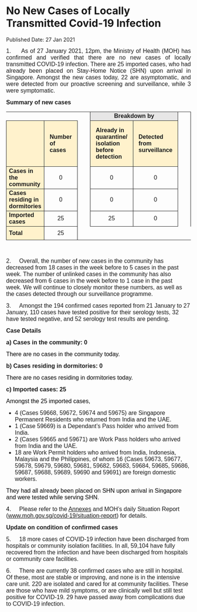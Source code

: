 <html>
    <meta http-equiv="Content-Type" content="text/html; charset=utf-8"/>
    <meta charset="utf-8"/>
    <title>No New Cases of Locally Transmitted Covid-19 Infection</title>
    <body><h1>No New Cases of Locally Transmitted Covid-19 Infection</h1>
    <p>Published Date: 27 Jan 2021</p> <p style="text-align: justify;"><span style="font-size: 16px; font-family: Arial;">1.&nbsp; &nbsp; &nbsp;As of 27 January 2021, 12pm, the Ministry of Health (MOH) has confirmed and verified that there are no new cases of locally transmitted COVID-19 infection. There are 25 imported cases, who had already been placed on Stay-Home Notice (SHN) upon arrival in Singapore. Amongst the new cases today, 22 are asymptomatic, and were detected from our proactive screening and surveillance, while 3 were symptomatic.</span><span style="font-size: 16px; font-family: Arial;"></span></p> <p style="margin-left: 0cm; text-align: justify;"><span style="font-size: 16px; font-family: Arial;"><strong>Summary of new cases</strong></span><span style="font-size: 16px; font-family: Arial;"></span></p> <table border="1" cellspacing="0" cellpadding="0" width="605" style="margin-left: -0.25pt; border: none;"> <tbody><tr style="height: 17.95pt;"> <td width="129" style="height: 17.95pt; width: 96.95pt; padding: 0cm 5.4pt; border-top: none; border-right: none; border-left: none; border-bottom-style: solid; text-align: left;"> <p align="right" style="margin: 0cm 5.65pt 0.0001pt; text-align: right;"><span style="font-size: 16px; font-family: Arial;">&nbsp;</span></p> </td> <td width="60" style="height: 17.95pt; width: 44.9pt; padding: 0cm 5.4pt; border-top: none; border-right: none; border-left: none; border-bottom-style: solid; text-align: left;"> <p style="margin: 0cm 5.65pt 0.0001pt;"><span style="font-size: 16px; font-family: Arial;">&nbsp;</span></p> </td> <td width="16" valign="top" style="height: 17.95pt; width: 11.8pt; padding: 0cm 5.4pt; border-top: none; border-bottom: none; border-left: none; border-right-style: solid; text-align: left;"> <p style="margin: 0cm 5.65pt 0.0001pt;"><span style="font-size: 16px; font-family: Arial;">&nbsp;</span></p> </td> <td width="192" colspan="2" style="background: rgb(231, 230, 230); height: 17.95pt; width: 144pt; padding: 0cm 5.4pt; border-left: none; border-top-style: solid; border-right-style: solid; border-bottom-style: solid; text-align: left;"> <p align="center" style="margin: 0cm 5.65pt 0.0001pt; text-align: center;"><span style="font-size: 16px; font-family: Arial;"><strong>Breakdown by</strong></span></p> </td> <td width="16" valign="top" style="height: 17.95pt; width: 11.8pt; padding: 0cm 5.4pt; border-top: none; border-bottom: none; border-left: none; border-right-style: solid; text-align: left;"> <p style="margin: 0cm 5.65pt 0.0001pt;"><span style="font-size: 16px; font-family: Arial;">&nbsp;</span></p> </td> <td width="192" colspan="2" style="background: rgb(231, 230, 230); height: 17.95pt; width: 144pt; padding: 0cm 5.4pt; border-left: none; border-top-style: solid; border-right-style: solid; border-bottom-style: solid; text-align: left;"> <p align="center" style="margin: 0cm 5.65pt 0.0001pt; text-align: center;"><span style="font-size: 16px; font-family: Arial;"><strong>Breakdown by</strong></span></p> </td> </tr> <tr style="height: 94pt;"> <td width="129" style="background: rgb(255, 242, 204); height: 94pt; width: 96.95pt; padding: 0cm 5.4pt; border-top: none; border-right-style: solid; border-bottom-style: solid; border-left-style: solid; text-align: left;"> <p align="right" style="margin: 0cm 5.65pt 0.0001pt; text-align: right;"><span style="font-size: 16px; font-family: Arial;">&nbsp;</span></p> </td> <td width="60" style="background: rgb(255, 242, 204); height: 94pt; width: 44.9pt; padding: 0cm 5.4pt; border-top: none; border-left: none; border-right-style: solid; border-bottom-style: solid; text-align: left;"> <p style="margin: 0cm 5.65pt 0.0001pt;"><span style="font-size: 16px; font-family: Arial;"><strong>Number of cases</strong></span></p> </td> <td width="16" valign="top" style="height: 94pt; width: 11.8pt; padding: 0cm 5.4pt; border-top: none; border-bottom: none; border-left: none; border-right-style: solid; text-align: left;"> <p style="margin: 0cm 5.65pt 0.0001pt;"><span style="font-size: 16px; font-family: Arial;">&nbsp;</span></p> </td> <td width="96" style="background: rgb(255, 242, 204); height: 94pt; width: 72pt; padding: 0cm 5.4pt; border-top: none; border-left: none; border-right-style: solid; border-bottom-style: solid; text-align: left;"> <p style="margin: 0cm 5.65pt 0.0001pt;"><span style="font-size: 16px; font-family: Arial;"><strong>Already in quarantine/ isolation before detection</strong></span></p> </td> <td width="96" style="background: rgb(255, 242, 204); height: 94pt; width: 72pt; padding: 0cm 5.4pt; border-left: none; border-top-style: solid; border-right-style: solid; border-bottom-style: solid; text-align: left;"> <p style="margin: 0cm 5.65pt 0.0001pt;"><span style="font-size: 16px; font-family: Arial;"><strong>Detected from surveillance</strong></span></p> </td> <td width="16" valign="top" style="height: 94pt; width: 11.8pt; padding: 0cm 5.4pt; border-top: none; border-bottom: none; border-left: none; border-right-style: solid; text-align: left;"> <p style="margin: 0cm 5.65pt 0.0001pt;"><span style="font-size: 16px; font-family: Arial;">&nbsp;</span></p> </td> <td width="96" style="background: rgb(255, 242, 204); height: 94pt; width: 72pt; padding: 0cm 5.4pt; border-top: none; border-left: none; border-right-style: solid; border-bottom-style: solid; text-align: left;"> <p style="margin: 0cm 5.65pt 0.0001pt;"><span style="font-size: 16px; font-family: Arial;"><strong>Symptomatic</strong></span></p> </td> <td width="96" style="background: rgb(255, 242, 204); height: 94pt; width: 72pt; padding: 0cm 5.4pt; border-left: none; border-top-style: solid; border-right-style: solid; border-bottom-style: solid; text-align: left;"> <p style="margin: 0cm 5.65pt 0.0001pt;"><span style="font-size: 16px; font-family: Arial;"><strong>Asymptomatic</strong></span></p> </td> </tr> <tr style="height: 27.3pt;"> <td width="129" style="background: rgb(255, 242, 204); height: 27.3pt; width: 96.95pt; padding: 0cm 5.4pt; border-top: none; border-right-style: solid; border-bottom-style: solid; border-left-style: solid; text-align: left;"> <p style="margin: 2pt 0cm;"><span style="font-size: 16px; font-family: Arial;"><strong>Cases in the community</strong></span></p> </td> <td width="60" style="height: 27.3pt; width: 44.9pt; padding: 0cm 5.4pt; border-top: none; border-left: none; border-right-style: solid; border-bottom-style: solid; text-align: left;"> <p align="center" style="margin: 2pt 0cm; text-align: center;"><span style="font-size: 16px; font-family: Arial;">0</span></p> </td> <td width="16" valign="top" style="height: 27.3pt; width: 11.8pt; padding: 0cm 5.4pt; border-top: none; border-bottom: none; border-left: none; border-right-style: solid; text-align: left;"> <p align="center" style="margin: 2pt 0cm; text-align: center;"><span style="font-size: 16px; font-family: Arial;">&nbsp;</span></p> </td> <td width="96" style="height: 27.3pt; width: 72pt; padding: 0cm 5.4pt; border-top: none; border-left: none; border-right-style: solid; border-bottom-style: solid; text-align: left;"> <p align="center" style="margin: 2pt 0cm; text-align: center;"><span style="font-size: 16px; font-family: Arial;">0</span></p> </td> <td width="96" style="height: 27.3pt; width: 72pt; padding: 0cm 5.4pt; border-top: none; border-left: none; border-right-style: solid; border-bottom-style: solid; text-align: left;"> <p align="center" style="margin: 2pt 0cm; text-align: center;"><span style="font-size: 16px; font-family: Arial;">0</span></p> </td> <td width="16" valign="top" style="height: 27.3pt; width: 11.8pt; padding: 0cm 5.4pt; border-top: none; border-bottom: none; border-left: none; border-right-style: solid; text-align: left;"> <p align="center" style="margin: 2pt 0cm; text-align: center;"><span style="font-size: 16px; font-family: Arial;">&nbsp;</span></p> </td> <td width="96" style="height: 27.3pt; width: 72pt; padding: 0cm 5.4pt; border-top: none; border-left: none; border-right-style: solid; border-bottom-style: solid; text-align: left;"> <p align="center" style="margin: 2pt 0cm; text-align: center;"><span style="font-size: 16px; font-family: Arial;">0</span></p> </td> <td width="96" style="height: 27.3pt; width: 72pt; padding: 0cm 5.4pt; border-top: none; border-left: none; border-right-style: solid; border-bottom-style: solid; text-align: left;"> <p align="center" style="margin: 2pt 0cm; text-align: center;"><span style="font-size: 16px; font-family: Arial;">0</span></p> </td> </tr> <tr style="height: 27.3pt;"> <td width="129" style="background: rgb(255, 242, 204); height: 27.3pt; width: 96.95pt; padding: 0cm 5.4pt; border-top: none; border-right-style: solid; border-bottom-style: solid; border-left-style: solid; text-align: left;"> <p style="margin: 2pt 0cm;"><span style="font-size: 16px; font-family: Arial;"><strong>Cases residing in dormitories</strong></span></p> </td> <td width="60" style="height: 27.3pt; width: 44.9pt; padding: 0cm 5.4pt; border-top: none; border-left: none; border-right-style: solid; border-bottom-style: solid; text-align: left;"> <p align="center" style="margin: 2pt 0cm; text-align: center;"><span style="font-size: 16px; font-family: Arial;">0</span></p> </td> <td width="16" valign="top" style="height: 27.3pt; width: 11.8pt; padding: 0cm 5.4pt; border-top: none; border-bottom: none; border-left: none; border-right-style: solid; text-align: left;"> <p align="center" style="margin: 2pt 0cm; text-align: center;"><span style="font-size: 16px; font-family: Arial;">&nbsp;</span></p> </td> <td width="96" style="height: 27.3pt; width: 72pt; padding: 0cm 5.4pt; border-top: none; border-left: none; border-right-style: solid; border-bottom-style: solid; text-align: left;"> <p align="center" style="margin: 2pt 0cm; text-align: center;"><span style="font-size: 16px; font-family: Arial;">0</span></p> </td> <td width="96" style="height: 27.3pt; width: 72pt; padding: 0cm 5.4pt; border-top: none; border-left: none; border-right-style: solid; border-bottom-style: solid; text-align: left;"> <p align="center" style="margin: 2pt 0cm; text-align: center;"><span style="font-size: 16px; font-family: Arial;">0</span></p> </td> <td width="16" valign="top" style="height: 27.3pt; width: 11.8pt; padding: 0cm 5.4pt; border-top: none; border-bottom: none; border-left: none; border-right-style: solid; text-align: left;"> <p align="center" style="margin: 2pt 0cm; text-align: center;"><span style="font-size: 16px; font-family: Arial;">&nbsp;</span></p> </td> <td width="96" style="height: 27.3pt; width: 72pt; padding: 0cm 5.4pt; border-top: none; border-left: none; border-right-style: solid; border-bottom-style: solid; text-align: left;"> <p align="center" style="margin: 2pt 0cm; text-align: center;"><span style="font-size: 16px; font-family: Arial;">0</span></p> </td> <td width="96" style="height: 27.3pt; width: 72pt; padding: 0cm 5.4pt; border-top: none; border-left: none; border-right-style: solid; border-bottom-style: solid; text-align: left;"> <p align="center" style="margin: 2pt 0cm; text-align: center;"><span style="font-size: 16px; font-family: Arial;">0</span></p> </td> </tr> <tr style="height: 27.3pt;"> <td width="129" style="background: rgb(255, 242, 204); height: 27.3pt; width: 96.95pt; padding: 0cm 5.4pt; border-top: none; border-right-style: solid; border-bottom-style: solid; border-left-style: solid; text-align: left;"> <p style="margin: 2pt 0cm;"><span style="font-size: 16px; font-family: Arial;"><strong>Imported cases</strong></span></p> </td> <td width="60" style="height: 27.3pt; width: 44.9pt; padding: 0cm 5.4pt; border-top: none; border-left: none; border-right-style: solid; border-bottom-style: solid; text-align: left;"> <p align="center" style="margin: 2pt 0cm; text-align: center;"><span style="font-size: 16px; font-family: Arial;">25</span></p> </td> <td width="16" valign="top" style="height: 27.3pt; width: 11.8pt; padding: 0cm 5.4pt; border-top: none; border-bottom: none; border-left: none; border-right-style: solid; text-align: left;"> <p align="center" style="margin: 2pt 0cm; text-align: center;"><span style="font-size: 16px; font-family: Arial;">&nbsp;</span></p> </td> <td width="96" style="height: 27.3pt; width: 72pt; padding: 0cm 5.4pt; border-top: none; border-left: none; border-right-style: solid; border-bottom-style: solid; text-align: left;"> <p align="center" style="margin: 2pt 0cm; text-align: center;"><span style="font-size: 16px; font-family: Arial;">25</span></p> </td> <td width="96" style="height: 27.3pt; width: 72pt; padding: 0cm 5.4pt; border-top: none; border-left: none; border-right-style: solid; border-bottom-style: solid; text-align: left;"> <p align="center" style="margin: 2pt 0cm; text-align: center;"><span style="font-size: 16px; font-family: Arial;">0</span></p> </td> <td width="16" valign="top" style="height: 27.3pt; width: 11.8pt; padding: 0cm 5.4pt; border-top: none; border-bottom: none; border-left: none; border-right-style: solid; text-align: left;"> <p align="center" style="margin: 2pt 0cm; text-align: center;"><span style="font-size: 16px; font-family: Arial;">&nbsp;</span></p> </td> <td width="96" style="height: 27.3pt; width: 72pt; padding: 0cm 5.4pt; border-top: none; border-left: none; border-right-style: solid; border-bottom-style: solid; text-align: left;"> <p align="center" style="margin: 2pt 0cm; text-align: center;"><span style="font-size: 16px; font-family: Arial;">3</span></p> </td> <td width="96" style="height: 27.3pt; width: 72pt; padding: 0cm 5.4pt; border-top: none; border-left: none; border-right-style: solid; border-bottom-style: solid; text-align: left;"> <p align="center" style="margin: 2pt 0cm; text-align: center;"><span style="font-size: 16px; font-family: Arial;">22</span></p> </td> </tr> <tr style="height: 27.3pt;"> <td width="129" style="background: rgb(255, 242, 204); height: 27.3pt; width: 96.95pt; padding: 0cm 5.4pt; border-top: none; border-right-style: solid; border-bottom-style: solid; border-left-style: solid; text-align: left;"> <p style="margin: 2pt 0cm;"><span style="font-size: 16px; font-family: Arial;"><strong>Total</strong></span></p> </td> <td width="60" style="height: 27.3pt; width: 44.9pt; padding: 0cm 5.4pt; border-top: none; border-left: none; border-right-style: solid; border-bottom-style: solid; text-align: left;"> <p align="center" style="margin: 2pt 0cm; text-align: center;"><span style="font-size: 16px; font-family: Arial;">25</span></p> </td> <td width="16" valign="top" style="height: 27.3pt; width: 11.8pt; padding: 0cm 5.4pt; border: none; text-align: left;"> <p align="center" style="margin: 2pt 0cm; text-align: center;"><span style="font-size: 16px; font-family: Arial;">&nbsp;</span></p> </td> <td width="96" style="height: 27.3pt; width: 72pt; padding: 0cm 5.4pt; border: none; text-align: left;"> <p align="center" style="margin: 2pt 0cm; text-align: center;"><span style="font-size: 16px; font-family: Arial;">&nbsp;</span></p> </td> <td width="96" style="height: 27.3pt; width: 72pt; padding: 0cm 5.4pt; border: none; text-align: left;"> <p align="center" style="margin: 2pt 0cm; text-align: center;"><span style="font-size: 16px; font-family: Arial;">&nbsp;</span></p> </td> <td width="16" valign="top" style="height: 27.3pt; width: 11.8pt; padding: 0cm 5.4pt; border: none; text-align: left;"> <p align="center" style="margin: 2pt 0cm; text-align: center;"><span style="font-size: 16px; font-family: Arial;">&nbsp;</span></p> </td> <td width="96" style="height: 27.3pt; width: 72pt; padding: 0cm 5.4pt; border: none; text-align: left;"> <p align="center" style="margin: 2pt 0cm; text-align: center;"><span style="font-size: 16px; font-family: Arial;">&nbsp;</span></p> </td> <td width="96" style="height: 27.3pt; width: 72pt; padding: 0cm 5.4pt; border: none; text-align: left;"> <p align="center" style="margin: 2pt 0cm; text-align: center;"><span style="font-size: 16px; font-family: Arial;">&nbsp;</span></p> </td> </tr> </tbody></table> <p style="margin-left: 0cm; text-align: justify;"><span style="font-size: 16px; font-family: Arial;">&nbsp;</span></p> <p><span style="font-size: 16px; font-family: Arial;">2.&nbsp; &nbsp; &nbsp;Overall, the number of new cases in the community has decreased from 18 cases in the week before to 5 cases in the past week. The number of unlinked cases in the community has also decreased from 6 cases in the week before to 1 case in the past week.&nbsp;</span><span style="font-size: 16px; font-family: Arial;">We will continue to closely monitor these numbers, as well as the cases detected through our surveillance programme.</span></p><p><span style="font-size: 16px; font-family: Arial;">3.&nbsp; &nbsp; &nbsp;</span><span style="font-size: 16px; font-family: Arial;">Amongst the 194 confirmed cases reported from 21 January to 27 January, 110 cases have tested positive for their serology tests, 32 have tested negative, and 52 serology test results are pending.</span></p><p><p><span style="font-size: 16px; font-family: Arial;"><strong style="font-family: Arial;">Case Details</strong><br></span></p><p><span style="font-size: 16px; font-family: Arial;"><strong>a) Cases in the community: 0</strong></span></p></p><p><span style="font-size: 16px; font-family: Arial;"><span style="color: windowtext; font-size: 16px;">There are no cases in the community today.</span><br></span></p><p><p><span style="font-size: 16px; font-family: Arial;"><strong>b) Cases residing in dormitories: 0</strong></span></p><p><span style="color: windowtext; font-size: 16px; font-family: Arial;">There are no cases residing in dormitories today.</span></p><p><span style="font-size: 16px; font-family: Arial;"><strong>c) Imported cases: 25</strong></span></p><p><span style="font-size: 16px; font-family: Arial;"><span style="color: windowtext; font-size: 16px;">Amongst the 25 imported cases,</span><br></span></p></p><ul><li><span style="font-size: 16px; font-family: Arial;">4 (Cases 59668, 59672, 59674 and 59675) are Singapore Permanent Residents who returned from India and the UAE.<br></span></li><li><span style="font-size: 16px; font-family: Arial;">1 (Case 59669) is a Dependant’s Pass holder who arrived from India.</span></li><li><span style="font-size: 16px; font-family: Arial;">2 (Cases 59665 and 59671) are Work Pass holders who arrived from India and the UAE.</span></li><li><span style="font-size: 16px; font-family: Arial;">18 are Work Permit holders who arrived from India, Indonesia, Malaysia and the Philippines, of whom 16 (Cases 59673, 59677, 59678, 59679, 59680, 59681, 59682, 59683, 59684, 59685, 59686, 59687, 59688, 59689, 59690 and 59691) are foreign domestic workers.</span></li></ul><p><p><span style="font-size: 16px; font-family: Arial;"><span style="color: windowtext; font-size: 16px;">They had all already </span><span style="color: windowtext; font-size: 16px;">been placed on SHN upon arrival in Singapore and were tested while serving SHN.</span><br></span></p><p><span style="font-size: 16px; font-family: Arial;"><span style="color: windowtext; font-size: 16px;">4.&nbsp; &nbsp; &nbsp;</span><span style="font-size: 16px;">Please refer to the <a href="/docs/librariesprovider5/default-document-library/annexes6c5f26471d9245c69f2fc538df887cf1.pdf?sfvrsn=425bb02f_0" title="Annexes">Annexes</a>&nbsp;and </span><span style="font-size: 16px;">MOH’s daily Situation Report</span><span style="font-size: 16px;"> (</span><a href="http://www.moh.gov.sg/covid-19/situation-report" style="font-family: Arial;">www.moh.gov.sg/covid-19/situation-report</a>) for details.</span></p></p><p><p><span style="font-size: 16px; font-family: Arial;"><strong style="font-family: Arial;">Update on condition of confirmed cases</strong><br></span></p><p><span style="font-size: 16px; font-family: Arial;">5.&nbsp; &nbsp; &nbsp;</span><span style="font-size: 16px; font-family: Arial;">18 more cases of COVID-19 infection have been discharged from hospitals or community isolation facilities. In all, 59,104 have fully recovered from the infection and have been discharged from hospitals or community care facilities.</span></p></p> <p><span style="font-size: 16px; font-family: Arial;">6.&nbsp; &nbsp; &nbsp;</span><span style="font-size: 16px; font-family: Arial;">There are currently 38 confirmed cases who are still in hospital. Of these, most are stable or improving, and none is in the intensive care unit. 220 are isolated and cared for at community facilities. These are those who have mild symptoms, or are clinically well but still test positive for COVID-19. 29 have passed away from complications due to COVID-19 infection.</span></p></body>
</html>
